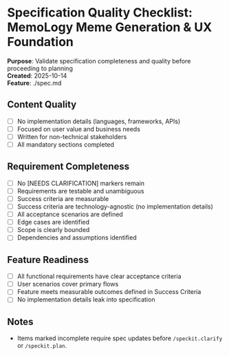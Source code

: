 # Specification Quality Checklist: MemoLogy Meme Generation & UX Foundation

**Purpose**: Validate specification completeness and quality before proceeding to planning  
**Created**: 2025-10-14  
**Feature**: ./spec.md

## Content Quality

- [ ] No implementation details (languages, frameworks, APIs)
- [ ] Focused on user value and business needs
- [ ] Written for non-technical stakeholders
- [ ] All mandatory sections completed

## Requirement Completeness

- [ ] No [NEEDS CLARIFICATION] markers remain
- [ ] Requirements are testable and unambiguous
- [ ] Success criteria are measurable
- [ ] Success criteria are technology-agnostic (no implementation details)
- [ ] All acceptance scenarios are defined
- [ ] Edge cases are identified
- [ ] Scope is clearly bounded
- [ ] Dependencies and assumptions identified

## Feature Readiness

- [ ] All functional requirements have clear acceptance criteria
- [ ] User scenarios cover primary flows
- [ ] Feature meets measurable outcomes defined in Success Criteria
- [ ] No implementation details leak into specification

## Notes

- Items marked incomplete require spec updates before `/speckit.clarify` or `/speckit.plan`.
